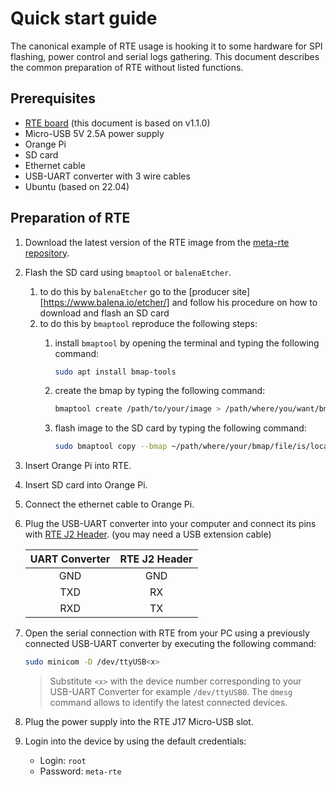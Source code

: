 # Quick start guide

The canonical example of RTE usage is hooking it to some hardware for SPI
flashing, power control and serial logs gathering. This document describes the
common preparation of RTE without listed functions.

## Prerequisites

* [RTE board](https://3mdeb.com/shop/open-source-hardware/open-source-hardware-3mdeb/rte/)
    (this document is based on v1.1.0)
* Micro-USB 5V 2.5A power supply
* Orange Pi
* SD card
* Ethernet cable
* USB-UART converter with 3 wire cables
* Ubuntu (based on 22.04)

## Preparation of RTE

1. Download the latest version of the RTE image from the
    [meta-rte repository](https://github.com/3mdeb/meta-rte/releases/latest).
1. Flash the SD card using `bmaptool` or `balenaEtcher`.
    1. to do this by `balenaEtcher` go to the [producer site][https://www.balena.io/etcher/]
        and follow his procedure on how to download and flash an SD card
    1. to do this by `bmaptool` reproduce the following steps:
        1. install `bmaptool` by opening the terminal and typing the following
            command:

            ```bash
            sudo apt install bmap-tools
            ```

        1. create the bmap by typing the following command:

            ```bash
            bmaptool create /path/to/your/image > /path/where/you/want/bmap/file/saved/bmapfilename.bmap
            ```

        1. flash image to the SD card by typing the following command:

            ```bash
            sudo bmaptool copy --bmap ~/path/where/your/bmap/file/is/located /path/where/your/image/is/located /path/to/memory/device
            ```

1. Insert Orange Pi into RTE.
1. Insert SD card into Orange Pi.
1. Connect the ethernet cable to Orange Pi.
1. Plug the USB-UART converter into your computer and connect its pins with
    [RTE J2 Header](../specification/#uart0-header). (you may need a
    USB extension cable)

    |UART Converter | RTE J2 Header|
    |:-------------:|:------------:|
    | GND           | GND          |
    | TXD           | RX           |
    | RXD           | TX           |

1. Open the serial connection with RTE from your PC using a previously connected
    USB-UART converter by executing the following command:

    ```bash
    sudo minicom -D /dev/ttyUSB<x>
    ```

    > Substitute `<x>` with the device number corresponding to your USB-UART
    > Converter for example `/dev/ttyUSB0`. The `dmesg` command allows to
    > identify the latest connected devices.

1. Plug the power supply into the RTE J17 Micro-USB slot.
1. Login into the device by using the default credentials:
    - Login: `root`
    - Password: `meta-rte`
